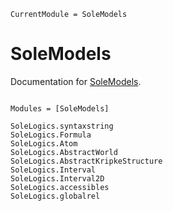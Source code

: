 ```@meta
CurrentModule = SoleModels
```

# SoleModels

Documentation for [SoleModels](https://github.com/aclai-lab/SoleModels.jl).

```@index
```

```@autodocs
Modules = [SoleModels]
```

```@docs
SoleLogics.syntaxstring
SoleLogics.Formula
SoleLogics.Atom
SoleLogics.AbstractWorld
SoleLogics.AbstractKripkeStructure
SoleLogics.Interval
SoleLogics.Interval2D
SoleLogics.accessibles
SoleLogics.globalrel
```
